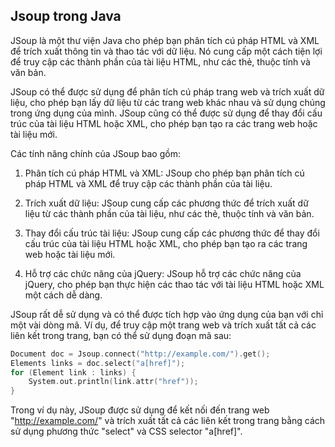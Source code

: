 ## Jsoup trong Java


JSoup là một thư viện Java cho phép bạn phân tích cú pháp HTML và XML để trích xuất thông tin và thao tác với dữ liệu. Nó cung cấp một cách tiện lợi để truy cập các thành phần của tài liệu HTML, như các thẻ, thuộc tính và văn bản.

JSoup có thể được sử dụng để phân tích cú pháp trang web và trích xuất dữ liệu, cho phép bạn lấy dữ liệu từ các trang web khác nhau và sử dụng chúng trong ứng dụng của mình. JSoup cũng có thể được sử dụng để thay đổi cấu trúc của tài liệu HTML hoặc XML, cho phép bạn tạo ra các trang web hoặc tài liệu mới.

Các tính năng chính của JSoup bao gồm:

1. Phân tích cú pháp HTML và XML: JSoup cho phép bạn phân tích cú pháp HTML và XML để truy cập các thành phần của tài liệu.

2. Trích xuất dữ liệu: JSoup cung cấp các phương thức để trích xuất dữ liệu từ các thành phần của tài liệu, như các thẻ, thuộc tính và văn bản.

3. Thay đổi cấu trúc tài liệu: JSoup cung cấp các phương thức để thay đổi cấu trúc của tài liệu HTML hoặc XML, cho phép bạn tạo ra các trang web hoặc tài liệu mới.

4. Hỗ trợ các chức năng của jQuery: JSoup hỗ trợ các chức năng của jQuery, cho phép bạn thực hiện các thao tác với tài liệu HTML hoặc XML một cách dễ dàng.

JSoup rất dễ sử dụng và có thể được tích hợp vào ứng dụng của bạn với chỉ một vài dòng mã. Ví dụ, để truy cập một trang web và trích xuất tất cả các liên kết trong trang, bạn có thể sử dụng đoạn mã sau:
```c
Document doc = Jsoup.connect("http://example.com/").get();
Elements links = doc.select("a[href]");
for (Element link : links) {
    System.out.println(link.attr("href"));
}
```

Trong ví dụ này, JSoup được sử dụng để kết nối đến trang web "http://example.com/" và trích xuất tất cả các liên kết trong trang bằng cách sử dụng phương thức "select" và CSS selector "a[href]".

